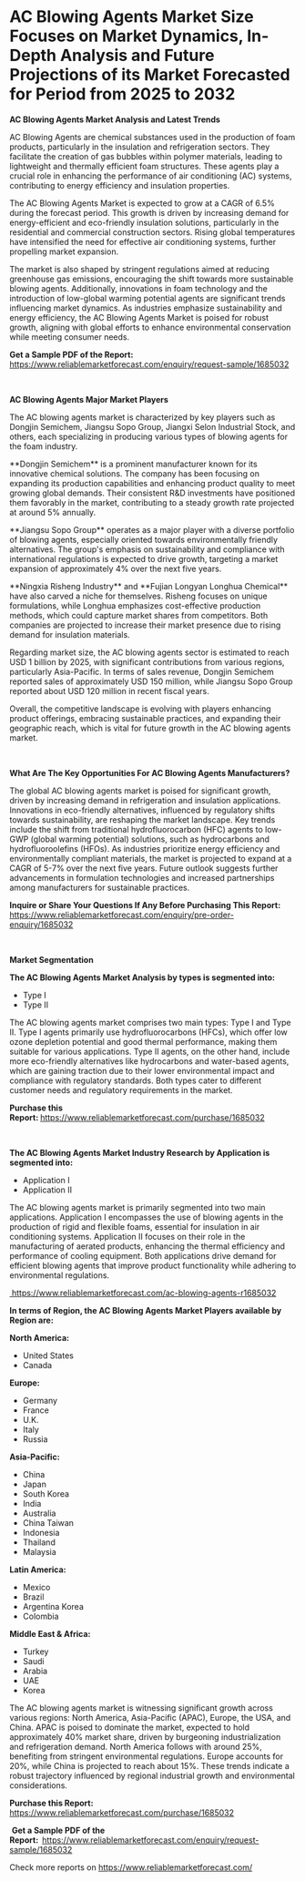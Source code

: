 <p><h1>AC Blowing Agents Market Size Focuses on Market Dynamics, In-Depth Analysis and Future Projections of its Market Forecasted for Period from 2025 to 2032</h1></p><p><strong>AC Blowing Agents Market Analysis and Latest Trends</strong></p>
<p><p>AC Blowing Agents are chemical substances used in the production of foam products, particularly in the insulation and refrigeration sectors. They facilitate the creation of gas bubbles within polymer materials, leading to lightweight and thermally efficient foam structures. These agents play a crucial role in enhancing the performance of air conditioning (AC) systems, contributing to energy efficiency and insulation properties.</p><p>The AC Blowing Agents Market is expected to grow at a CAGR of 6.5% during the forecast period. This growth is driven by increasing demand for energy-efficient and eco-friendly insulation solutions, particularly in the residential and commercial construction sectors. Rising global temperatures have intensified the need for effective air conditioning systems, further propelling market expansion.</p><p>The market is also shaped by stringent regulations aimed at reducing greenhouse gas emissions, encouraging the shift towards more sustainable blowing agents. Additionally, innovations in foam technology and the introduction of low-global warming potential agents are significant trends influencing market dynamics. As industries emphasize sustainability and energy efficiency, the AC Blowing Agents Market is poised for robust growth, aligning with global efforts to enhance environmental conservation while meeting consumer needs.</p></p>
<p><strong>Get a Sample PDF of the Report:&nbsp;</strong> <a href="https://www.reliablemarketforecast.com/enquiry/request-sample/1685032?utm_campaign=2929&utm_medium=2&utm_source=Github&utm_content=ia&utm_term=26032025&utm_id=ac-blowing-agents">https://www.reliablemarketforecast.com/enquiry/request-sample/1685032</a></p>
<p>&nbsp;</p>
<p><strong>AC Blowing Agents Major Market Players</strong></p>
<p><p>The AC blowing agents market is characterized by key players such as Dongjin Semichem, Jiangsu Sopo Group, Jiangxi Selon Industrial Stock, and others, each specializing in producing various types of blowing agents for the foam industry.</p><p>**Dongjin Semichem** is a prominent manufacturer known for its innovative chemical solutions. The company has been focusing on expanding its production capabilities and enhancing product quality to meet growing global demands. Their consistent R&D investments have positioned them favorably in the market, contributing to a steady growth rate projected at around 5% annually.</p><p>**Jiangsu Sopo Group** operates as a major player with a diverse portfolio of blowing agents, especially oriented towards environmentally friendly alternatives. The group's emphasis on sustainability and compliance with international regulations is expected to drive growth, targeting a market expansion of approximately 4% over the next five years.</p><p>**Ningxia Risheng Industry** and **Fujian Longyan Longhua Chemical** have also carved a niche for themselves. Risheng focuses on unique formulations, while Longhua emphasizes cost-effective production methods, which could capture market shares from competitors. Both companies are projected to increase their market presence due to rising demand for insulation materials.</p><p>Regarding market size, the AC blowing agents sector is estimated to reach USD 1 billion by 2025, with significant contributions from various regions, particularly Asia-Pacific. In terms of sales revenue, Dongjin Semichem reported sales of approximately USD 150 million, while Jiangsu Sopo Group reported about USD 120 million in recent fiscal years.</p><p>Overall, the competitive landscape is evolving with players enhancing product offerings, embracing sustainable practices, and expanding their geographic reach, which is vital for future growth in the AC blowing agents market.</p></p>
<p>&nbsp;</p>
<p><strong>What Are The Key Opportunities For AC Blowing Agents Manufacturers?</strong></p>
<p><p>The global AC blowing agents market is poised for significant growth, driven by increasing demand in refrigeration and insulation applications. Innovations in eco-friendly alternatives, influenced by regulatory shifts towards sustainability, are reshaping the market landscape. Key trends include the shift from traditional hydrofluorocarbon (HFC) agents to low-GWP (global warming potential) solutions, such as hydrocarbons and hydrofluoroolefins (HFOs). As industries prioritize energy efficiency and environmentally compliant materials, the market is projected to expand at a CAGR of 5-7% over the next five years. Future outlook suggests further advancements in formulation technologies and increased partnerships among manufacturers for sustainable practices.</p></p>
<p><strong>Inquire or Share Your Questions If Any Before Purchasing This Report:</strong> <a href="https://www.reliablemarketforecast.com/enquiry/pre-order-enquiry/1685032?utm_campaign=2929&utm_medium=2&utm_source=Github&utm_content=ia&utm_term=26032025&utm_id=ac-blowing-agents">https://www.reliablemarketforecast.com/enquiry/pre-order-enquiry/1685032</a></p>
<p>&nbsp;</p>
<p><strong>Market Segmentation</strong></p>
<p><strong>The AC Blowing Agents Market Analysis by types is segmented into:</strong></p>
<p><ul><li>Type I</li><li>Type II</li></ul></p>
<p><p>The AC blowing agents market comprises two main types: Type I and Type II. Type I agents primarily use hydrofluorocarbons (HFCs), which offer low ozone depletion potential and good thermal performance, making them suitable for various applications. Type II agents, on the other hand, include more eco-friendly alternatives like hydrocarbons and water-based agents, which are gaining traction due to their lower environmental impact and compliance with regulatory standards. Both types cater to different customer needs and regulatory requirements in the market.</p></p>
<p><strong>Purchase this Report:&nbsp;</strong><a href="https://www.reliablemarketforecast.com/purchase/1685032?utm_campaign=2929&utm_medium=2&utm_source=Github&utm_content=ia&utm_term=26032025&utm_id=ac-blowing-agents">https://www.reliablemarketforecast.com/purchase/1685032</a></p>
<p>&nbsp;</p>
<p><strong>The AC Blowing Agents Market Industry Research by Application is segmented into:</strong></p>
<p><ul><li>Application I</li><li>Application II</li></ul></p>
<p><p>The AC blowing agents market is primarily segmented into two main applications. Application I encompasses the use of blowing agents in the production of rigid and flexible foams, essential for insulation in air conditioning systems. Application II focuses on their role in the manufacturing of aerated products, enhancing the thermal efficiency and performance of cooling equipment. Both applications drive demand for efficient blowing agents that improve product functionality while adhering to environmental regulations.</p></p>
<p><a href="https://www.reliablemarketforecast.com/ac-blowing-agents-r1685032?utm_campaign=2929&utm_medium=2&utm_source=Github&utm_content=ia&utm_term=26032025&utm_id=ac-blowing-agents">&nbsp;https://www.reliablemarketforecast.com/ac-blowing-agents-r1685032</a></p>
<p><strong>In terms of Region, the AC Blowing Agents Market Players available by Region are:</strong></p>
<p>
    <p> <strong> North America: </strong>
        <ul>
            <li>United States</li>
            <li>Canada</li>
        </ul>
        </p> 
    <p> <strong> Europe: </strong>
        <ul>
            <li>Germany</li>
            <li>France</li>
            <li>U.K.</li>
            <li>Italy</li>
            <li>Russia</li>
        </ul>
        </p> 
    <p> <strong> Asia-Pacific: </strong>
        <ul>
            <li>China</li>
            <li>Japan</li>
            <li>South Korea</li>
            <li>India</li>
            <li>Australia</li>
            <li>China Taiwan</li>
            <li>Indonesia</li>
            <li>Thailand</li>
            <li>Malaysia</li>
        </ul>
        </p> 
    <p> <strong> Latin America: </strong>
        <ul>
            <li>Mexico</li>
            <li>Brazil</li>
            <li>Argentina Korea</li>
            <li>Colombia</li>
        </ul>
        </p> 
    <p> <strong> Middle East & Africa: </strong>
        <ul>
            <li>Turkey</li>
            <li>Saudi</li>
            <li>Arabia</li>
            <li>UAE</li>
            <li>Korea</li>
        </ul>
    </p>
    </p>
<p><p>The AC blowing agents market is witnessing significant growth across various regions: North America, Asia-Pacific (APAC), Europe, the USA, and China. APAC is poised to dominate the market, expected to hold approximately 40% market share, driven by burgeoning industrialization and refrigeration demand. North America follows with around 25%, benefiting from stringent environmental regulations. Europe accounts for 20%, while China is projected to reach about 15%. These trends indicate a robust trajectory influenced by regional industrial growth and environmental considerations.</p></p>
<p><strong>Purchase this Report: </strong><a href="https://www.reliablemarketforecast.com/purchase/1685032?utm_campaign=2929&utm_medium=2&utm_source=Github&utm_content=ia&utm_term=26032025&utm_id=ac-blowing-agents">https://www.reliablemarketforecast.com/purchase/1685032</a></p>
<p>&nbsp;<strong>Get a Sample PDF of the Report:&nbsp;&nbsp;</strong><a href="https://www.reliablemarketforecast.com/enquiry/request-sample/1685032?utm_campaign=2929&utm_medium=2&utm_source=Github&utm_content=ia&utm_term=26032025&utm_id=ac-blowing-agents">https://www.reliablemarketforecast.com/enquiry/request-sample/1685032</a></p>
<p><strong></strong></p>
<p>Check more reports on <a href="https://www.reliablemarketforecast.com/?utm_campaign=2929&utm_medium=2&utm_source=Github&utm_content=ia&utm_term=26032025&utm_id=ac-blowing-agents">https://www.reliablemarketforecast.com/</a></p>